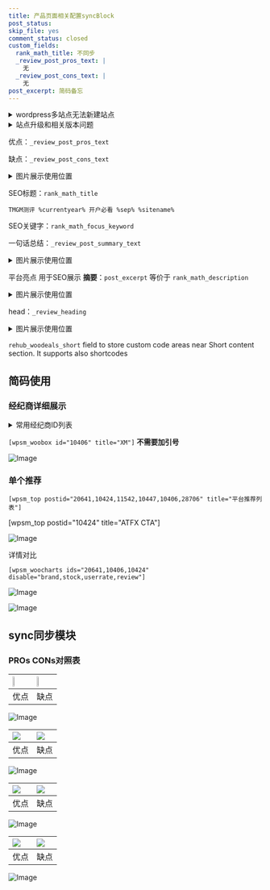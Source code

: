 ```yaml
---
title: 产品页面相关配置syncBlock
post_status: 
skip_file: yes
comment_status: closed
custom_fields:
  rank_math_title: 不同步
  _review_post_pros_text: |
    无
  _review_post_cons_text: |
    无
post_excerpt: 简码备忘
---
```

<details><summary>wordpress多站点无法新建站点</summary>

<li>和报错需要清理cookies一样的原因</li>
<li>wp-config.php里面<code>define( 'SUBDOMAIN_INSTALL', false );//子域名安装</code></li>
<li>新建子站点是用<code>define( 'SUBDOMAIN_INSTALL', true);//子域名安装</code> 完成以后，改成<code>false</code></li>
</details>

<details><summary>站点升级和相关版本问题</summary>

<p>wordpress：5.9.9
woocommerce：7.5.1
出现问题的地方：主题选项里面>><strong>Product layout >>compact style</strong></p>
<p>如何出现没有用过的字段 导致无法保存。先导出配置 然后进行修改，后面再次恢复即可。</p>
<p>出现部分字段无法显示时，需要返回默认布局后，对产品进行保存就好了。</p>
<p></p>
</details>

优点：`_review_post_pros_text`

缺点：`_review_post_cons_text`

<details><summary>图片展示使用位置</summary>

<img src="https://prod-files-secure.s3.us-west-2.amazonaws.com/39ed1227-6d7d-4570-be36-9ccd4a2c4241/f51d3d83-55d4-4bdf-9604-f37ec77ab556/Untitled.png?X-Amz-Algorithm=AWS4-HMAC-SHA256&X-Amz-Content-Sha256=UNSIGNED-PAYLOAD&X-Amz-Credential=ASIAZI2LB466VF7FTENE%2F20250518%2Fus-west-2%2Fs3%2Faws4_request&X-Amz-Date=20250518T105523Z&X-Amz-Expires=3600&X-Amz-Security-Token=IQoJb3JpZ2luX2VjELf%2F%2F%2F%2F%2F%2F%2F%2F%2F%2FwEaCXVzLXdlc3QtMiJGMEQCIGvt5U5uLcIkdakRBHbbbtkwWQ9zzjVXroGXeT85MBKpAiA%2BCO%2FPNbLn0zRqyZFV4SMgnyQjSwlDi8ZgfoBIM56A7yr%2FAwhvEAAaDDYzNzQyMzE4MzgwNSIMVqLoIDNcNSUzomCaKtwDCbXJIASIdm9GqnYu58DiB4gdPh1KY%2BSJW%2B2yiRwTZwOnuW41u2YbtNVs1u3L45P6Xfr312lXJULipjnVHWqunZv38v%2BxsyJKGDYOlzXMtV704GN5AH1vUX5SkQj%2B1OWj5VSo85IIG793VtaX%2B5%2F1MOkf0v3ADKSPVqSZuPkPZZAZQ%2Ft9WsnV63ZjxrbwcKwHK2qmVYPdC4tXq7TcFc6%2BG9Ne7pfi0r4n0suUps%2FPnlw1zjIqPpxOsg8r%2BmTaGH93XeJl8KnSV3c6D68sd1sVwGogv8hGQtqNlSoldtzHMIo3HUuXQxFSBqRwXw2zI6%2BQac%2FwJOH6vyKqQVliYpHQkmleSMR8TxaiB3suHJW06z4x%2BVqskfzcx%2BSGXl%2FHV5dALrEQ4mfe0gqCxk%2BxZUWbCuqcMNWK5Md1r5p2K%2BJklmRxa8oNoCCkqhZOZ4InDuAouaVaftHTPu4IdhSRX3gchc5%2BzxJj4U7AcDYh8v0Scj76TFHyNvVOElEYG0fIHzALynXJ9AxLs8hrQhhOLUrRHcH6bwSi7M3yN5gEFotW%2B2yYnXDUA7OHesybuo7up4%2BRHwqynGjQKjdLXl9i81lxEeYv4WntIvRaM27%2BwGWYMQOhJp%2BaHw1uh6Y36DgwwPilwQY6pgEeeWxowmTIy1%2BaZtQOIGRRUjzosmlTXCJHOIwZLYi7Fg1x68gfo96fp%2FNndRtUK1eMrMQEzwUkM5VdROZNvYTmcNMo7FwNz%2B3trq2sTW3mLMxAVFMaVdIA%2F%2BlHoqRlAnEtngasBsfWXrXr2sHtEhKDaMOcuj2%2B11VsUUpGuBLycNvNII%2B2mwXaevVWPC8uLImFopqBwA5z01KScLf13Kz2OPbUbrvo&X-Amz-Signature=f71cb00ef527730086100fb036b254b85f006173232d729b740bb2931ed3a268&X-Amz-SignedHeaders=host&x-id=GetObject" alt="Image">
</details>

SEO标题：`rank_math_title`

`TMGM测评 %currentyear% 开户必看 %sep% %sitename%`

SEO关键字：`rank_math_focus_keyword`

一句话总结：`_review_post_summary_text`

<details><summary>图片展示使用位置</summary>

<img src="https://prod-files-secure.s3.us-west-2.amazonaws.com/39ed1227-6d7d-4570-be36-9ccd4a2c4241/4b96a922-296c-4f4e-8630-d1c870cbce01/Untitled.png?X-Amz-Algorithm=AWS4-HMAC-SHA256&X-Amz-Content-Sha256=UNSIGNED-PAYLOAD&X-Amz-Credential=ASIAZI2LB466XZF53LBM%2F20250518%2Fus-west-2%2Fs3%2Faws4_request&X-Amz-Date=20250518T105525Z&X-Amz-Expires=3600&X-Amz-Security-Token=IQoJb3JpZ2luX2VjELb%2F%2F%2F%2F%2F%2F%2F%2F%2F%2FwEaCXVzLXdlc3QtMiJHMEUCIDWlA6UqAurna8AT8dLANm%2Bxmous%2FBrwFqXBwKB%2Fv%2BGCAiEAtT0%2F2kROJ%2FH1dqD%2FBlzKZAacpJwCLR1FTVoJ1g%2FVxTgq%2FwMIbxAAGgw2Mzc0MjMxODM4MDUiDMtZDK4vZ5iGoFSPkSrcA1BpU7020fPNkBQ2elVhMcPy2yVKCbEb7Bh5YX4PpVKncoGmPJeeh5EaCS1dnWmlg%2Bxn90Cv0mPZmP80LPCP2mQeYbVP0qQLha7lp%2BlmVgSRgHFdTk6GFywlf442XcMngS4Ves0U%2FqL68Ur61fChxale88c4cq7rMCRHNjeTgrZnNGcJT83y%2F7d6BNLuvnS2SP8xDw1nbVKrbFO9iAU68sFCtLwX31dfdy%2FBSSGHUmKCu0B9C4M0hN4KwZOZ%2Fr0yaDzgDKPg59uc611Tw0rN4Uo54ulRV6hH0PeG1rJQUJfvTRc%2B%2Fx6bN4wjtFehWn8mzfIWqKSTa2VnZi9%2B5CfFKHmGUn54Q0eMab3%2Fq%2FIh7e99JclnwsFH0YyPhL5MZbbw2XmfHuvpYQ6qcFsk35GFEfHnf3YCAhKdna3OVCdoM0BQnwywh36Tiz23FV%2FN%2FofKIBsLFTADLa1%2FHLYbgDq6%2F160O0VZdeMNEVy6yujwVU3Uzum9d6OpNg8M8NlwVX44PZCOeoKTNGM%2Bi5umZkvYYD8%2BhAwSBR%2Fj9DrhyXY4Hp8X%2BJnmlso4BhTenbGKUbZYYMcsfGFhU5XLb7Q1YSJ%2FrqHQ803DLF0eKMdrxARJmHDc70v1KH5XtR9hgBiIMJvxpcEGOqUBLMPmRajfHFWEHA%2BaFoiGksxHR9Kg77fLmn5YiQL2GHl0FLsd5vpfkS6oZP44z8v5AneqoOFDv%2FYMgtPxinwPvGZXDYS971CK%2BW%2FT2suGTQQKhb%2FXN0e8RPQAqnq7%2FqKmjG3yZ4jaYbY94EQ7gWGUwhmezSYK77yTUjNDhmk%2F3IX%2BD44vpSTzdkczvRpuHl4G%2B9uPyKoDPNX8dr6kfK9%2FywASXa0f&X-Amz-Signature=b62f3f03574d55062cea8a053bc4145090c2a32bdef17945868302d2be6c02df&X-Amz-SignedHeaders=host&x-id=GetObject" alt="Image">
</details>

平台亮点 用于SEO展示 **摘要**：`post_excerpt`  等价于 `rank_math_description`

<details><summary>图片展示使用位置</summary>

<img src="https://prod-files-secure.s3.us-west-2.amazonaws.com/39ed1227-6d7d-4570-be36-9ccd4a2c4241/1ee11f63-b60a-4dfe-a7a7-d58ff23b5d88/Untitled.png?X-Amz-Algorithm=AWS4-HMAC-SHA256&X-Amz-Content-Sha256=UNSIGNED-PAYLOAD&X-Amz-Credential=ASIAZI2LB466T6LU2LE7%2F20250518%2Fus-west-2%2Fs3%2Faws4_request&X-Amz-Date=20250518T105525Z&X-Amz-Expires=3600&X-Amz-Security-Token=IQoJb3JpZ2luX2VjELb%2F%2F%2F%2F%2F%2F%2F%2F%2F%2FwEaCXVzLXdlc3QtMiJIMEYCIQDKEUl8Sr7LnnVBxyhVRvCwF2YXRKeGOuGWFEfXsvlcUwIhAIm%2BtCB0OtkHR0ZcfpARvYYTb9%2FyUtg4gphk8U4%2Fm8nxKv8DCG8QABoMNjM3NDIzMTgzODA1IgwPHyehxlt7nqx5k5Qq3AM%2FAkHr04iu2pRs6zxbqdYPghWmDVJTRYZkRT3E%2FtLgYH%2Bm51f%2BBs%2F6d6b11QOati4ssu3NpMVknMdCpjOP6z78rqNPFgM1AgC5FzADIVJ1UnwsHxPHwOdgUFKH7ruOTmkCdhh8QxASHKKfqz9KbHRRHxIywHtqz5oYYlderPafyLcNTtouKLLJ0iQ%2Bw5zI0dGVTHMVajI1GKVBUi7YMMQoB5a4w4jh0cU%2BD1X1ztML0e7i9mSzjhLoR0TvP%2BmHl3jRZaBVmwQ2GJpeTeBn%2FGCmIDP4Jhu%2Bdz00wXra2Q5Xtf4tuqewR3u%2Bkc6VYvKdx62L8NTNWibyz4Eb48iQUmOCgF3iR3SKbtulQ%2BXJjk0bijGn4%2B1j8iQdFcal4GWqWWU7v7jCmy6LhboC%2FclQ5dQU0LczjjbdO6sq7YblaWxUPKvS9JCFJ5qS9HzHobCD6etX1yJxOpMwQ%2BwUkl%2FJKETtDI7Gtp%2FQ4kADZ3CVqWJ4Jo3uvM3AVAfgnXpe1ARIctyjNJgq7cyEL9AYmjvksBXoNblRsldYEDaOkmwymo%2Fj%2F%2BNAptWE2hfqKRI347bPwhzHM4YDcBHSz%2FOzQ3KoZY6maEZKDbGBTKJc2Kiy9oVOidLKhVHKyTPz9EIiQjDc86XBBjqkASHGm4CubwjY4PZiOxyEI8BqNTPTDIR3O3gXAcU1hrXUXXMYI4365Cl1gRU7It5cj71yHxym4vkKYwh2jLTSkdDr7KZLIq%2F4eww7h7e38FRz41gs%2Bw3OWcNe7DC2woUbvprqfhAkG%2FA1zCF7oM%2FgDNSIBg8%2FUgzwLDL8L0gxvBG%2BiYoGXuaOHv%2FjgxsR7wVWnL9jIS1MI5SsrimcjFkzz8N14kAH&X-Amz-Signature=0902170bf9fa4333c7fe4092dae50e74ad059e4b3b95e8961df288fb108c96b0&X-Amz-SignedHeaders=host&x-id=GetObject" alt="Image">
<img src="https://prod-files-secure.s3.us-west-2.amazonaws.com/39ed1227-6d7d-4570-be36-9ccd4a2c4241/ad4118b5-78d8-4fbe-801e-3b29b5d99c01/Untitled.png?X-Amz-Algorithm=AWS4-HMAC-SHA256&X-Amz-Content-Sha256=UNSIGNED-PAYLOAD&X-Amz-Credential=ASIAZI2LB466T6LU2LE7%2F20250518%2Fus-west-2%2Fs3%2Faws4_request&X-Amz-Date=20250518T105525Z&X-Amz-Expires=3600&X-Amz-Security-Token=IQoJb3JpZ2luX2VjELb%2F%2F%2F%2F%2F%2F%2F%2F%2F%2FwEaCXVzLXdlc3QtMiJIMEYCIQDKEUl8Sr7LnnVBxyhVRvCwF2YXRKeGOuGWFEfXsvlcUwIhAIm%2BtCB0OtkHR0ZcfpARvYYTb9%2FyUtg4gphk8U4%2Fm8nxKv8DCG8QABoMNjM3NDIzMTgzODA1IgwPHyehxlt7nqx5k5Qq3AM%2FAkHr04iu2pRs6zxbqdYPghWmDVJTRYZkRT3E%2FtLgYH%2Bm51f%2BBs%2F6d6b11QOati4ssu3NpMVknMdCpjOP6z78rqNPFgM1AgC5FzADIVJ1UnwsHxPHwOdgUFKH7ruOTmkCdhh8QxASHKKfqz9KbHRRHxIywHtqz5oYYlderPafyLcNTtouKLLJ0iQ%2Bw5zI0dGVTHMVajI1GKVBUi7YMMQoB5a4w4jh0cU%2BD1X1ztML0e7i9mSzjhLoR0TvP%2BmHl3jRZaBVmwQ2GJpeTeBn%2FGCmIDP4Jhu%2Bdz00wXra2Q5Xtf4tuqewR3u%2Bkc6VYvKdx62L8NTNWibyz4Eb48iQUmOCgF3iR3SKbtulQ%2BXJjk0bijGn4%2B1j8iQdFcal4GWqWWU7v7jCmy6LhboC%2FclQ5dQU0LczjjbdO6sq7YblaWxUPKvS9JCFJ5qS9HzHobCD6etX1yJxOpMwQ%2BwUkl%2FJKETtDI7Gtp%2FQ4kADZ3CVqWJ4Jo3uvM3AVAfgnXpe1ARIctyjNJgq7cyEL9AYmjvksBXoNblRsldYEDaOkmwymo%2Fj%2F%2BNAptWE2hfqKRI347bPwhzHM4YDcBHSz%2FOzQ3KoZY6maEZKDbGBTKJc2Kiy9oVOidLKhVHKyTPz9EIiQjDc86XBBjqkASHGm4CubwjY4PZiOxyEI8BqNTPTDIR3O3gXAcU1hrXUXXMYI4365Cl1gRU7It5cj71yHxym4vkKYwh2jLTSkdDr7KZLIq%2F4eww7h7e38FRz41gs%2Bw3OWcNe7DC2woUbvprqfhAkG%2FA1zCF7oM%2FgDNSIBg8%2FUgzwLDL8L0gxvBG%2BiYoGXuaOHv%2FjgxsR7wVWnL9jIS1MI5SsrimcjFkzz8N14kAH&X-Amz-Signature=0ff05cc631da6861e51139996067628db55bc43c58446555cd1cfca80d3dff63&X-Amz-SignedHeaders=host&x-id=GetObject" alt="Image">
<img src="https://prod-files-secure.s3.us-west-2.amazonaws.com/39ed1227-6d7d-4570-be36-9ccd4a2c4241/a38cf7c9-a79c-4b64-9e94-13589fe0758b/Untitled.png?X-Amz-Algorithm=AWS4-HMAC-SHA256&X-Amz-Content-Sha256=UNSIGNED-PAYLOAD&X-Amz-Credential=ASIAZI2LB466T6LU2LE7%2F20250518%2Fus-west-2%2Fs3%2Faws4_request&X-Amz-Date=20250518T105525Z&X-Amz-Expires=3600&X-Amz-Security-Token=IQoJb3JpZ2luX2VjELb%2F%2F%2F%2F%2F%2F%2F%2F%2F%2FwEaCXVzLXdlc3QtMiJIMEYCIQDKEUl8Sr7LnnVBxyhVRvCwF2YXRKeGOuGWFEfXsvlcUwIhAIm%2BtCB0OtkHR0ZcfpARvYYTb9%2FyUtg4gphk8U4%2Fm8nxKv8DCG8QABoMNjM3NDIzMTgzODA1IgwPHyehxlt7nqx5k5Qq3AM%2FAkHr04iu2pRs6zxbqdYPghWmDVJTRYZkRT3E%2FtLgYH%2Bm51f%2BBs%2F6d6b11QOati4ssu3NpMVknMdCpjOP6z78rqNPFgM1AgC5FzADIVJ1UnwsHxPHwOdgUFKH7ruOTmkCdhh8QxASHKKfqz9KbHRRHxIywHtqz5oYYlderPafyLcNTtouKLLJ0iQ%2Bw5zI0dGVTHMVajI1GKVBUi7YMMQoB5a4w4jh0cU%2BD1X1ztML0e7i9mSzjhLoR0TvP%2BmHl3jRZaBVmwQ2GJpeTeBn%2FGCmIDP4Jhu%2Bdz00wXra2Q5Xtf4tuqewR3u%2Bkc6VYvKdx62L8NTNWibyz4Eb48iQUmOCgF3iR3SKbtulQ%2BXJjk0bijGn4%2B1j8iQdFcal4GWqWWU7v7jCmy6LhboC%2FclQ5dQU0LczjjbdO6sq7YblaWxUPKvS9JCFJ5qS9HzHobCD6etX1yJxOpMwQ%2BwUkl%2FJKETtDI7Gtp%2FQ4kADZ3CVqWJ4Jo3uvM3AVAfgnXpe1ARIctyjNJgq7cyEL9AYmjvksBXoNblRsldYEDaOkmwymo%2Fj%2F%2BNAptWE2hfqKRI347bPwhzHM4YDcBHSz%2FOzQ3KoZY6maEZKDbGBTKJc2Kiy9oVOidLKhVHKyTPz9EIiQjDc86XBBjqkASHGm4CubwjY4PZiOxyEI8BqNTPTDIR3O3gXAcU1hrXUXXMYI4365Cl1gRU7It5cj71yHxym4vkKYwh2jLTSkdDr7KZLIq%2F4eww7h7e38FRz41gs%2Bw3OWcNe7DC2woUbvprqfhAkG%2FA1zCF7oM%2FgDNSIBg8%2FUgzwLDL8L0gxvBG%2BiYoGXuaOHv%2FjgxsR7wVWnL9jIS1MI5SsrimcjFkzz8N14kAH&X-Amz-Signature=fecd565fad31fcf25cd4995cc2d0dbd4bfef319939d7cbaffdffa7b6e2c4e805&X-Amz-SignedHeaders=host&x-id=GetObject" alt="Image">
<img src="https://prod-files-secure.s3.us-west-2.amazonaws.com/39ed1227-6d7d-4570-be36-9ccd4a2c4241/7da6fc1e-d2ac-42ae-8c75-cb5749aa18f6/Untitled.png?X-Amz-Algorithm=AWS4-HMAC-SHA256&X-Amz-Content-Sha256=UNSIGNED-PAYLOAD&X-Amz-Credential=ASIAZI2LB466T6LU2LE7%2F20250518%2Fus-west-2%2Fs3%2Faws4_request&X-Amz-Date=20250518T105525Z&X-Amz-Expires=3600&X-Amz-Security-Token=IQoJb3JpZ2luX2VjELb%2F%2F%2F%2F%2F%2F%2F%2F%2F%2FwEaCXVzLXdlc3QtMiJIMEYCIQDKEUl8Sr7LnnVBxyhVRvCwF2YXRKeGOuGWFEfXsvlcUwIhAIm%2BtCB0OtkHR0ZcfpARvYYTb9%2FyUtg4gphk8U4%2Fm8nxKv8DCG8QABoMNjM3NDIzMTgzODA1IgwPHyehxlt7nqx5k5Qq3AM%2FAkHr04iu2pRs6zxbqdYPghWmDVJTRYZkRT3E%2FtLgYH%2Bm51f%2BBs%2F6d6b11QOati4ssu3NpMVknMdCpjOP6z78rqNPFgM1AgC5FzADIVJ1UnwsHxPHwOdgUFKH7ruOTmkCdhh8QxASHKKfqz9KbHRRHxIywHtqz5oYYlderPafyLcNTtouKLLJ0iQ%2Bw5zI0dGVTHMVajI1GKVBUi7YMMQoB5a4w4jh0cU%2BD1X1ztML0e7i9mSzjhLoR0TvP%2BmHl3jRZaBVmwQ2GJpeTeBn%2FGCmIDP4Jhu%2Bdz00wXra2Q5Xtf4tuqewR3u%2Bkc6VYvKdx62L8NTNWibyz4Eb48iQUmOCgF3iR3SKbtulQ%2BXJjk0bijGn4%2B1j8iQdFcal4GWqWWU7v7jCmy6LhboC%2FclQ5dQU0LczjjbdO6sq7YblaWxUPKvS9JCFJ5qS9HzHobCD6etX1yJxOpMwQ%2BwUkl%2FJKETtDI7Gtp%2FQ4kADZ3CVqWJ4Jo3uvM3AVAfgnXpe1ARIctyjNJgq7cyEL9AYmjvksBXoNblRsldYEDaOkmwymo%2Fj%2F%2BNAptWE2hfqKRI347bPwhzHM4YDcBHSz%2FOzQ3KoZY6maEZKDbGBTKJc2Kiy9oVOidLKhVHKyTPz9EIiQjDc86XBBjqkASHGm4CubwjY4PZiOxyEI8BqNTPTDIR3O3gXAcU1hrXUXXMYI4365Cl1gRU7It5cj71yHxym4vkKYwh2jLTSkdDr7KZLIq%2F4eww7h7e38FRz41gs%2Bw3OWcNe7DC2woUbvprqfhAkG%2FA1zCF7oM%2FgDNSIBg8%2FUgzwLDL8L0gxvBG%2BiYoGXuaOHv%2FjgxsR7wVWnL9jIS1MI5SsrimcjFkzz8N14kAH&X-Amz-Signature=3a09fc3f1d8cd6f6244eec0d73085f5cbce308111899cc95f521a0ca2c956ee4&X-Amz-SignedHeaders=host&x-id=GetObject" alt="Image">
<img src="https://prod-files-secure.s3.us-west-2.amazonaws.com/39ed1227-6d7d-4570-be36-9ccd4a2c4241/7e97f40a-eaee-47f5-b2f9-475f96808fa7/Untitled.png?X-Amz-Algorithm=AWS4-HMAC-SHA256&X-Amz-Content-Sha256=UNSIGNED-PAYLOAD&X-Amz-Credential=ASIAZI2LB466T6LU2LE7%2F20250518%2Fus-west-2%2Fs3%2Faws4_request&X-Amz-Date=20250518T105525Z&X-Amz-Expires=3600&X-Amz-Security-Token=IQoJb3JpZ2luX2VjELb%2F%2F%2F%2F%2F%2F%2F%2F%2F%2FwEaCXVzLXdlc3QtMiJIMEYCIQDKEUl8Sr7LnnVBxyhVRvCwF2YXRKeGOuGWFEfXsvlcUwIhAIm%2BtCB0OtkHR0ZcfpARvYYTb9%2FyUtg4gphk8U4%2Fm8nxKv8DCG8QABoMNjM3NDIzMTgzODA1IgwPHyehxlt7nqx5k5Qq3AM%2FAkHr04iu2pRs6zxbqdYPghWmDVJTRYZkRT3E%2FtLgYH%2Bm51f%2BBs%2F6d6b11QOati4ssu3NpMVknMdCpjOP6z78rqNPFgM1AgC5FzADIVJ1UnwsHxPHwOdgUFKH7ruOTmkCdhh8QxASHKKfqz9KbHRRHxIywHtqz5oYYlderPafyLcNTtouKLLJ0iQ%2Bw5zI0dGVTHMVajI1GKVBUi7YMMQoB5a4w4jh0cU%2BD1X1ztML0e7i9mSzjhLoR0TvP%2BmHl3jRZaBVmwQ2GJpeTeBn%2FGCmIDP4Jhu%2Bdz00wXra2Q5Xtf4tuqewR3u%2Bkc6VYvKdx62L8NTNWibyz4Eb48iQUmOCgF3iR3SKbtulQ%2BXJjk0bijGn4%2B1j8iQdFcal4GWqWWU7v7jCmy6LhboC%2FclQ5dQU0LczjjbdO6sq7YblaWxUPKvS9JCFJ5qS9HzHobCD6etX1yJxOpMwQ%2BwUkl%2FJKETtDI7Gtp%2FQ4kADZ3CVqWJ4Jo3uvM3AVAfgnXpe1ARIctyjNJgq7cyEL9AYmjvksBXoNblRsldYEDaOkmwymo%2Fj%2F%2BNAptWE2hfqKRI347bPwhzHM4YDcBHSz%2FOzQ3KoZY6maEZKDbGBTKJc2Kiy9oVOidLKhVHKyTPz9EIiQjDc86XBBjqkASHGm4CubwjY4PZiOxyEI8BqNTPTDIR3O3gXAcU1hrXUXXMYI4365Cl1gRU7It5cj71yHxym4vkKYwh2jLTSkdDr7KZLIq%2F4eww7h7e38FRz41gs%2Bw3OWcNe7DC2woUbvprqfhAkG%2FA1zCF7oM%2FgDNSIBg8%2FUgzwLDL8L0gxvBG%2BiYoGXuaOHv%2FjgxsR7wVWnL9jIS1MI5SsrimcjFkzz8N14kAH&X-Amz-Signature=9a2753cb225dae0135d399c1fb097d6c40f8a31202ff04de5b11adb5deb89b87&X-Amz-SignedHeaders=host&x-id=GetObject" alt="Image">
</details>

head：`_review_heading`

<details><summary>图片展示使用位置</summary>

<img src="https://prod-files-secure.s3.us-west-2.amazonaws.com/39ed1227-6d7d-4570-be36-9ccd4a2c4241/3a4650ad-9887-415c-889a-edd51fa54f27/Untitled.png?X-Amz-Algorithm=AWS4-HMAC-SHA256&X-Amz-Content-Sha256=UNSIGNED-PAYLOAD&X-Amz-Credential=ASIAZI2LB46654S7AJQB%2F20250518%2Fus-west-2%2Fs3%2Faws4_request&X-Amz-Date=20250518T105527Z&X-Amz-Expires=3600&X-Amz-Security-Token=IQoJb3JpZ2luX2VjELf%2F%2F%2F%2F%2F%2F%2F%2F%2F%2FwEaCXVzLXdlc3QtMiJHMEUCIGdY11ewvIT6rGmwCzsDaptJ%2B3WGmXIUdTAKpOEOyK03AiEA4SgzopCv1Uq0icjFtneyj1%2BSpDgoEvJkvqOlb1SFhNQq%2FwMIbxAAGgw2Mzc0MjMxODM4MDUiDJwTkJJCSWnWGCEIxCrcA1SPjPtk9GKD7PoqTVRoLoYLXs56%2Fgwa1OlaDFWKknSEAzQuuArFWw3sVs5UipkYcTHmZh%2FJeutV8HWJkcFxQSMnQq4chVFe9kXc58sb1Tfi3bB63IcDoDiurUjRpVu7CELp9zGbB7cI5ER8s9V3coetNKRpfKREHcEz%2BawC31jyaUhKTU9%2FWG2yn5vUl6LXmyr6YjIHwruJxB3QaAoNrE3smv7TJGWmtVKKRiPPQEkfgfxG7cnIexqz6wxoQuaRsQNr%2F5pgG67%2BVGV4hG9R8wRNZX8yWSXaYnbXAGLbfdIg%2FfOE%2F5xsriesVLVVM%2Bjt1pYGYUnU9meW%2BLRwRfSAypTJcmOHowiAyWxZethowakOKrHtsoYyPbfaRgZDmCcMZiFjBwjTYxTkbijThR5mWvr58cHDCJPYdldzEHRe4dHG6OAgptyJLG%2FB66SJJLXJ0gSV3321PpL7VWrFzYjuTassi5kknZA0kVqlRZFYJVTcEt%2BE6sWzzn23SwZq%2BS3nf6FZsr0%2FJdWh6BGdf34v5mIJBkKMNlYzqdByC3OUDjoeSGHPrYKv3PP%2BE5v2UjwH6NNLT%2BsvRbG0Jki4jE55rP0VoqJNcNDClcuJAfgwraSKzSdFuta4ziQL8rqAMMf4pcEGOqUBbFfG4S97jtZmX%2FsTEnJ9VrR0FL8UawE9KwZNiMvxM4x1HxeHnWRua02r05nA6cpI5Pj8%2B3qn1NNqAY6zNwU0U1J0JGDXqcvuKMPmOWxDyYJb5lJYjPVVNin6Y00xo94fXEgxeiCT9prcSwegF9HDOzQa6QvOcamyHcl2w1ifNFy6LXxC1VOl7FoUDk6eBolK6lrOIcoajyUJp26tFWswTXcc3ihD&X-Amz-Signature=0134466e9725c9082136d42a09cf9e07c42a476c83198699c71d69d2ddfb7392&X-Amz-SignedHeaders=host&x-id=GetObject" alt="Image">
</details>

`rehub_woodeals_short`	field to store custom code areas near Short content section. It supports also shortcodes



## 简码使用

### 经纪商详细展示

<details><summary>常用经纪商ID列表</summary>

<pre><code class="php">嘉盛 ===> 20641  [wpsm_woobox id="20641" title="嘉盛"]
易信easymarkets ===> 11542  [wpsm_woobox id="11542" title="易信easymarkets"]
ATFX外汇 ===> 10424  [wpsm_woobox id="10424" title="ATFX"]
XM ===> 10406  [wpsm_woobox id="10406" title="XM"]
TMGM ===> 29622  [wpsm_woobox id="29622" title="TMGM"]
HYCM ===> 10447  [wpsm_woobox id="10447" title="HYCM"]
fpmarkets澳福外汇 ===> 20639  [wpsm_woobox id="20639" title="fpmarkets澳福外汇"]</code></pre>
</details>

`[wpsm_woobox id="10406" title="XM"]` **不需要加引号**

![Image](https://prod-files-secure.s3.us-west-2.amazonaws.com/39ed1227-6d7d-4570-be36-9ccd4a2c4241/4f898f9d-0fa7-4e43-acd3-ac6bc7be575a/Untitled.png?X-Amz-Algorithm=AWS4-HMAC-SHA256&X-Amz-Content-Sha256=UNSIGNED-PAYLOAD&X-Amz-Credential=ASIAZI2LB466UKSB7GFC%2F20250518%2Fus-west-2%2Fs3%2Faws4_request&X-Amz-Date=20250518T105519Z&X-Amz-Expires=3600&X-Amz-Security-Token=IQoJb3JpZ2luX2VjELn%2F%2F%2F%2F%2F%2F%2F%2F%2F%2FwEaCXVzLXdlc3QtMiJGMEQCIBTtQHP8NqC8ibRMplzePm%2BY5B%2BZWB5d5NKkjtT5NqtnAiBpICKTihsDTi8ZMNITE65vpoTOXJcYe8bpGRi59WaqzSr%2FAwhyEAAaDDYzNzQyMzE4MzgwNSIMWP8zv2jljFuJ%2FB58KtwD8Dtmz3eNZbANu%2F0uG6C6FN%2BHapG3tAzAF1XSSOBawqBKi8OmzgSHbjJSZgcpA9LRIX5%2By3jHAg9KwgNeAvtAzFx%2F%2BVpofF%2F8aGDA0dEKOu8skkpuOHpE6JaXUHiMc%2FdDzSLWmBxCZ7Sy91XOvmih9g44Xu8iCTllSQkPBRRCioYnz4lhLFNVvuoCye4MXcrDiooVAsB3D%2FNPEXgIFl8YVADFD3EBi3vHW3Jetpg%2FBqVtQBkN1Ml7%2FizGpMGHW0x6JuYjTBZTVY8KhKoWjsASq%2FZ9cfBtLw4WDTRXUmR%2FKHgqtuDqtsA6ENnzXJAsIcIDyZfKHh5b2N8yuXnJ6ovea6WQdt0SKWRyGFeBvIboOWEl0m3h%2BGb%2FUu86Y1St%2Bxo5IwLQBmwsa91d3MocHfPnJVbOr7eogFgArw5yWcuC6TDAPoci7vsHKhdhQRkLK0g4QD7XBh%2Bmn5c4O%2FWv54Aev%2FZ6b%2B5FjshfKDeO1Fjs0YveqvzzutqxvbdIy36pPi300YuBK1NbDeq%2BnYCgyV6EQU9xoTlclNjucWGoHYnB6yHCuE3EoNvxgVaBu677nmeup3HVKCma93M03GZedzCb9q1DhQVgbq55SW7YMf%2BxX562dCE6EQ6T9s9k1pMwo8WmwQY6pgEgETQVZAwpLSTqEVgjTzEi2PpJV5qWvS1QJ3oPVBGpzWFnV8OHxlsSvC9A7eBr7WxTr5rZKo8hyGEpbvZ%2BOyZ0k7Bql%2Bz4cPz8HpXkDx8wPWT7Db9sDKBLayjg8izIwCRxt0vqb%2Ftdzf7i2epnoHCj0WwKc6TjQJK9q2Wl7r3hDE89acUS3xdmf47%2BqbK4JTEsUCTdJECUQtp%2BJ4n777GQv8DMy104&X-Amz-Signature=a6d7917176b9c63482dc1db54f0d1c521b1981f46e87e3449832f0ca8a5ef2e8&X-Amz-SignedHeaders=host&x-id=GetObject)

### 单个推荐
`[wpsm_top postid="20641,10424,11542,10447,10406,28706" title="平台推荐列表"]`

[wpsm_top postid="10424" title="ATFX CTA"]

![Image](https://prod-files-secure.s3.us-west-2.amazonaws.com/39ed1227-6d7d-4570-be36-9ccd4a2c4241/5ac620dc-51a8-48b6-b55d-91f47299193c/Untitled.png?X-Amz-Algorithm=AWS4-HMAC-SHA256&X-Amz-Content-Sha256=UNSIGNED-PAYLOAD&X-Amz-Credential=ASIAZI2LB466UKSB7GFC%2F20250518%2Fus-west-2%2Fs3%2Faws4_request&X-Amz-Date=20250518T105519Z&X-Amz-Expires=3600&X-Amz-Security-Token=IQoJb3JpZ2luX2VjELn%2F%2F%2F%2F%2F%2F%2F%2F%2F%2FwEaCXVzLXdlc3QtMiJGMEQCIBTtQHP8NqC8ibRMplzePm%2BY5B%2BZWB5d5NKkjtT5NqtnAiBpICKTihsDTi8ZMNITE65vpoTOXJcYe8bpGRi59WaqzSr%2FAwhyEAAaDDYzNzQyMzE4MzgwNSIMWP8zv2jljFuJ%2FB58KtwD8Dtmz3eNZbANu%2F0uG6C6FN%2BHapG3tAzAF1XSSOBawqBKi8OmzgSHbjJSZgcpA9LRIX5%2By3jHAg9KwgNeAvtAzFx%2F%2BVpofF%2F8aGDA0dEKOu8skkpuOHpE6JaXUHiMc%2FdDzSLWmBxCZ7Sy91XOvmih9g44Xu8iCTllSQkPBRRCioYnz4lhLFNVvuoCye4MXcrDiooVAsB3D%2FNPEXgIFl8YVADFD3EBi3vHW3Jetpg%2FBqVtQBkN1Ml7%2FizGpMGHW0x6JuYjTBZTVY8KhKoWjsASq%2FZ9cfBtLw4WDTRXUmR%2FKHgqtuDqtsA6ENnzXJAsIcIDyZfKHh5b2N8yuXnJ6ovea6WQdt0SKWRyGFeBvIboOWEl0m3h%2BGb%2FUu86Y1St%2Bxo5IwLQBmwsa91d3MocHfPnJVbOr7eogFgArw5yWcuC6TDAPoci7vsHKhdhQRkLK0g4QD7XBh%2Bmn5c4O%2FWv54Aev%2FZ6b%2B5FjshfKDeO1Fjs0YveqvzzutqxvbdIy36pPi300YuBK1NbDeq%2BnYCgyV6EQU9xoTlclNjucWGoHYnB6yHCuE3EoNvxgVaBu677nmeup3HVKCma93M03GZedzCb9q1DhQVgbq55SW7YMf%2BxX562dCE6EQ6T9s9k1pMwo8WmwQY6pgEgETQVZAwpLSTqEVgjTzEi2PpJV5qWvS1QJ3oPVBGpzWFnV8OHxlsSvC9A7eBr7WxTr5rZKo8hyGEpbvZ%2BOyZ0k7Bql%2Bz4cPz8HpXkDx8wPWT7Db9sDKBLayjg8izIwCRxt0vqb%2Ftdzf7i2epnoHCj0WwKc6TjQJK9q2Wl7r3hDE89acUS3xdmf47%2BqbK4JTEsUCTdJECUQtp%2BJ4n777GQv8DMy104&X-Amz-Signature=56ed4f68d113e51cacd375bc3c33781f871a2c1f3f92b955258bddb120789c8f&X-Amz-SignedHeaders=host&x-id=GetObject)

详情对比

`[wpsm_woocharts ids="20641,10406,10424" disable="brand,stock,userrate,review"]`

![Image](https://prod-files-secure.s3.us-west-2.amazonaws.com/39ed1227-6d7d-4570-be36-9ccd4a2c4241/bf3ba45f-b9f3-4295-8aef-b4a495fd25f4/Untitled.png?X-Amz-Algorithm=AWS4-HMAC-SHA256&X-Amz-Content-Sha256=UNSIGNED-PAYLOAD&X-Amz-Credential=ASIAZI2LB466UKSB7GFC%2F20250518%2Fus-west-2%2Fs3%2Faws4_request&X-Amz-Date=20250518T105519Z&X-Amz-Expires=3600&X-Amz-Security-Token=IQoJb3JpZ2luX2VjELn%2F%2F%2F%2F%2F%2F%2F%2F%2F%2FwEaCXVzLXdlc3QtMiJGMEQCIBTtQHP8NqC8ibRMplzePm%2BY5B%2BZWB5d5NKkjtT5NqtnAiBpICKTihsDTi8ZMNITE65vpoTOXJcYe8bpGRi59WaqzSr%2FAwhyEAAaDDYzNzQyMzE4MzgwNSIMWP8zv2jljFuJ%2FB58KtwD8Dtmz3eNZbANu%2F0uG6C6FN%2BHapG3tAzAF1XSSOBawqBKi8OmzgSHbjJSZgcpA9LRIX5%2By3jHAg9KwgNeAvtAzFx%2F%2BVpofF%2F8aGDA0dEKOu8skkpuOHpE6JaXUHiMc%2FdDzSLWmBxCZ7Sy91XOvmih9g44Xu8iCTllSQkPBRRCioYnz4lhLFNVvuoCye4MXcrDiooVAsB3D%2FNPEXgIFl8YVADFD3EBi3vHW3Jetpg%2FBqVtQBkN1Ml7%2FizGpMGHW0x6JuYjTBZTVY8KhKoWjsASq%2FZ9cfBtLw4WDTRXUmR%2FKHgqtuDqtsA6ENnzXJAsIcIDyZfKHh5b2N8yuXnJ6ovea6WQdt0SKWRyGFeBvIboOWEl0m3h%2BGb%2FUu86Y1St%2Bxo5IwLQBmwsa91d3MocHfPnJVbOr7eogFgArw5yWcuC6TDAPoci7vsHKhdhQRkLK0g4QD7XBh%2Bmn5c4O%2FWv54Aev%2FZ6b%2B5FjshfKDeO1Fjs0YveqvzzutqxvbdIy36pPi300YuBK1NbDeq%2BnYCgyV6EQU9xoTlclNjucWGoHYnB6yHCuE3EoNvxgVaBu677nmeup3HVKCma93M03GZedzCb9q1DhQVgbq55SW7YMf%2BxX562dCE6EQ6T9s9k1pMwo8WmwQY6pgEgETQVZAwpLSTqEVgjTzEi2PpJV5qWvS1QJ3oPVBGpzWFnV8OHxlsSvC9A7eBr7WxTr5rZKo8hyGEpbvZ%2BOyZ0k7Bql%2Bz4cPz8HpXkDx8wPWT7Db9sDKBLayjg8izIwCRxt0vqb%2Ftdzf7i2epnoHCj0WwKc6TjQJK9q2Wl7r3hDE89acUS3xdmf47%2BqbK4JTEsUCTdJECUQtp%2BJ4n777GQv8DMy104&X-Amz-Signature=63ed435229ad3ee300f4074ca305a933745220da8f4fdd8df0d82e05252eff19&X-Amz-SignedHeaders=host&x-id=GetObject)

![Image](https://prod-files-secure.s3.us-west-2.amazonaws.com/39ed1227-6d7d-4570-be36-9ccd4a2c4241/30bc56ef-f383-4b48-9768-2ebc9e436ec0/Untitled.png?X-Amz-Algorithm=AWS4-HMAC-SHA256&X-Amz-Content-Sha256=UNSIGNED-PAYLOAD&X-Amz-Credential=ASIAZI2LB466UKSB7GFC%2F20250518%2Fus-west-2%2Fs3%2Faws4_request&X-Amz-Date=20250518T105519Z&X-Amz-Expires=3600&X-Amz-Security-Token=IQoJb3JpZ2luX2VjELn%2F%2F%2F%2F%2F%2F%2F%2F%2F%2FwEaCXVzLXdlc3QtMiJGMEQCIBTtQHP8NqC8ibRMplzePm%2BY5B%2BZWB5d5NKkjtT5NqtnAiBpICKTihsDTi8ZMNITE65vpoTOXJcYe8bpGRi59WaqzSr%2FAwhyEAAaDDYzNzQyMzE4MzgwNSIMWP8zv2jljFuJ%2FB58KtwD8Dtmz3eNZbANu%2F0uG6C6FN%2BHapG3tAzAF1XSSOBawqBKi8OmzgSHbjJSZgcpA9LRIX5%2By3jHAg9KwgNeAvtAzFx%2F%2BVpofF%2F8aGDA0dEKOu8skkpuOHpE6JaXUHiMc%2FdDzSLWmBxCZ7Sy91XOvmih9g44Xu8iCTllSQkPBRRCioYnz4lhLFNVvuoCye4MXcrDiooVAsB3D%2FNPEXgIFl8YVADFD3EBi3vHW3Jetpg%2FBqVtQBkN1Ml7%2FizGpMGHW0x6JuYjTBZTVY8KhKoWjsASq%2FZ9cfBtLw4WDTRXUmR%2FKHgqtuDqtsA6ENnzXJAsIcIDyZfKHh5b2N8yuXnJ6ovea6WQdt0SKWRyGFeBvIboOWEl0m3h%2BGb%2FUu86Y1St%2Bxo5IwLQBmwsa91d3MocHfPnJVbOr7eogFgArw5yWcuC6TDAPoci7vsHKhdhQRkLK0g4QD7XBh%2Bmn5c4O%2FWv54Aev%2FZ6b%2B5FjshfKDeO1Fjs0YveqvzzutqxvbdIy36pPi300YuBK1NbDeq%2BnYCgyV6EQU9xoTlclNjucWGoHYnB6yHCuE3EoNvxgVaBu677nmeup3HVKCma93M03GZedzCb9q1DhQVgbq55SW7YMf%2BxX562dCE6EQ6T9s9k1pMwo8WmwQY6pgEgETQVZAwpLSTqEVgjTzEi2PpJV5qWvS1QJ3oPVBGpzWFnV8OHxlsSvC9A7eBr7WxTr5rZKo8hyGEpbvZ%2BOyZ0k7Bql%2Bz4cPz8HpXkDx8wPWT7Db9sDKBLayjg8izIwCRxt0vqb%2Ftdzf7i2epnoHCj0WwKc6TjQJK9q2Wl7r3hDE89acUS3xdmf47%2BqbK4JTEsUCTdJECUQtp%2BJ4n777GQv8DMy104&X-Amz-Signature=0c5b4cb6dfd199fddbf27b41362a2667413c58533a2a2b67f3c08bceb5e2d631&X-Amz-SignedHeaders=host&x-id=GetObject)

## sync同步模块

### PROs CONs对照表

| <img src="https://cdn.ifttt.fun/gh/jarlin8/OSS@main/icons/customize/pros.svg" height="auto" width="37.3%"> | <img src="https://cdn.ifttt.fun/gh/jarlin8/OSS@main/icons/customize/cons.svg" height="auto" width="28.8%"> |
| :--- | :--- |
| 优点 | 缺点 |

![Image](https://prod-files-secure.s3.us-west-2.amazonaws.com/39ed1227-6d7d-4570-be36-9ccd4a2c4241/8742b755-dfb5-4004-9a5f-d6e561664bd8/Untitled.png?X-Amz-Algorithm=AWS4-HMAC-SHA256&X-Amz-Content-Sha256=UNSIGNED-PAYLOAD&X-Amz-Credential=ASIAZI2LB466UKSB7GFC%2F20250518%2Fus-west-2%2Fs3%2Faws4_request&X-Amz-Date=20250518T105519Z&X-Amz-Expires=3600&X-Amz-Security-Token=IQoJb3JpZ2luX2VjELn%2F%2F%2F%2F%2F%2F%2F%2F%2F%2FwEaCXVzLXdlc3QtMiJGMEQCIBTtQHP8NqC8ibRMplzePm%2BY5B%2BZWB5d5NKkjtT5NqtnAiBpICKTihsDTi8ZMNITE65vpoTOXJcYe8bpGRi59WaqzSr%2FAwhyEAAaDDYzNzQyMzE4MzgwNSIMWP8zv2jljFuJ%2FB58KtwD8Dtmz3eNZbANu%2F0uG6C6FN%2BHapG3tAzAF1XSSOBawqBKi8OmzgSHbjJSZgcpA9LRIX5%2By3jHAg9KwgNeAvtAzFx%2F%2BVpofF%2F8aGDA0dEKOu8skkpuOHpE6JaXUHiMc%2FdDzSLWmBxCZ7Sy91XOvmih9g44Xu8iCTllSQkPBRRCioYnz4lhLFNVvuoCye4MXcrDiooVAsB3D%2FNPEXgIFl8YVADFD3EBi3vHW3Jetpg%2FBqVtQBkN1Ml7%2FizGpMGHW0x6JuYjTBZTVY8KhKoWjsASq%2FZ9cfBtLw4WDTRXUmR%2FKHgqtuDqtsA6ENnzXJAsIcIDyZfKHh5b2N8yuXnJ6ovea6WQdt0SKWRyGFeBvIboOWEl0m3h%2BGb%2FUu86Y1St%2Bxo5IwLQBmwsa91d3MocHfPnJVbOr7eogFgArw5yWcuC6TDAPoci7vsHKhdhQRkLK0g4QD7XBh%2Bmn5c4O%2FWv54Aev%2FZ6b%2B5FjshfKDeO1Fjs0YveqvzzutqxvbdIy36pPi300YuBK1NbDeq%2BnYCgyV6EQU9xoTlclNjucWGoHYnB6yHCuE3EoNvxgVaBu677nmeup3HVKCma93M03GZedzCb9q1DhQVgbq55SW7YMf%2BxX562dCE6EQ6T9s9k1pMwo8WmwQY6pgEgETQVZAwpLSTqEVgjTzEi2PpJV5qWvS1QJ3oPVBGpzWFnV8OHxlsSvC9A7eBr7WxTr5rZKo8hyGEpbvZ%2BOyZ0k7Bql%2Bz4cPz8HpXkDx8wPWT7Db9sDKBLayjg8izIwCRxt0vqb%2Ftdzf7i2epnoHCj0WwKc6TjQJK9q2Wl7r3hDE89acUS3xdmf47%2BqbK4JTEsUCTdJECUQtp%2BJ4n777GQv8DMy104&X-Amz-Signature=a30c09232fba33e41b1261dd46020a63b335a3603b5868cc497cd33e61c60d87&X-Amz-SignedHeaders=host&x-id=GetObject)

| <img src="https://cdn.ifttt.fun/gh/jarlin8/OSS@main/icons/customize/pros1.svg" height="auto"> | <img src="https://cdn.ifttt.fun/gh/jarlin8/OSS@main/icons/customize/cons1.svg" height="auto"> |
| :--- | :--- |
| 优点 | 缺点 |

![Image](https://prod-files-secure.s3.us-west-2.amazonaws.com/39ed1227-6d7d-4570-be36-9ccd4a2c4241/806358f8-c9c4-4e17-bb35-c6c76a5397a5/Untitled.png?X-Amz-Algorithm=AWS4-HMAC-SHA256&X-Amz-Content-Sha256=UNSIGNED-PAYLOAD&X-Amz-Credential=ASIAZI2LB466UKSB7GFC%2F20250518%2Fus-west-2%2Fs3%2Faws4_request&X-Amz-Date=20250518T105519Z&X-Amz-Expires=3600&X-Amz-Security-Token=IQoJb3JpZ2luX2VjELn%2F%2F%2F%2F%2F%2F%2F%2F%2F%2FwEaCXVzLXdlc3QtMiJGMEQCIBTtQHP8NqC8ibRMplzePm%2BY5B%2BZWB5d5NKkjtT5NqtnAiBpICKTihsDTi8ZMNITE65vpoTOXJcYe8bpGRi59WaqzSr%2FAwhyEAAaDDYzNzQyMzE4MzgwNSIMWP8zv2jljFuJ%2FB58KtwD8Dtmz3eNZbANu%2F0uG6C6FN%2BHapG3tAzAF1XSSOBawqBKi8OmzgSHbjJSZgcpA9LRIX5%2By3jHAg9KwgNeAvtAzFx%2F%2BVpofF%2F8aGDA0dEKOu8skkpuOHpE6JaXUHiMc%2FdDzSLWmBxCZ7Sy91XOvmih9g44Xu8iCTllSQkPBRRCioYnz4lhLFNVvuoCye4MXcrDiooVAsB3D%2FNPEXgIFl8YVADFD3EBi3vHW3Jetpg%2FBqVtQBkN1Ml7%2FizGpMGHW0x6JuYjTBZTVY8KhKoWjsASq%2FZ9cfBtLw4WDTRXUmR%2FKHgqtuDqtsA6ENnzXJAsIcIDyZfKHh5b2N8yuXnJ6ovea6WQdt0SKWRyGFeBvIboOWEl0m3h%2BGb%2FUu86Y1St%2Bxo5IwLQBmwsa91d3MocHfPnJVbOr7eogFgArw5yWcuC6TDAPoci7vsHKhdhQRkLK0g4QD7XBh%2Bmn5c4O%2FWv54Aev%2FZ6b%2B5FjshfKDeO1Fjs0YveqvzzutqxvbdIy36pPi300YuBK1NbDeq%2BnYCgyV6EQU9xoTlclNjucWGoHYnB6yHCuE3EoNvxgVaBu677nmeup3HVKCma93M03GZedzCb9q1DhQVgbq55SW7YMf%2BxX562dCE6EQ6T9s9k1pMwo8WmwQY6pgEgETQVZAwpLSTqEVgjTzEi2PpJV5qWvS1QJ3oPVBGpzWFnV8OHxlsSvC9A7eBr7WxTr5rZKo8hyGEpbvZ%2BOyZ0k7Bql%2Bz4cPz8HpXkDx8wPWT7Db9sDKBLayjg8izIwCRxt0vqb%2Ftdzf7i2epnoHCj0WwKc6TjQJK9q2Wl7r3hDE89acUS3xdmf47%2BqbK4JTEsUCTdJECUQtp%2BJ4n777GQv8DMy104&X-Amz-Signature=4e6eb26fa46cfd9011141fabda9de3be672926a36a051cc2856c64d05294c8e9&X-Amz-SignedHeaders=host&x-id=GetObject)

| <img src="https://cdn.ifttt.fun/gh/jarlin8/OSS@main/icons/customize/pros2.svg" height="auto"> | <img src="https://cdn.ifttt.fun/gh/jarlin8/OSS@main/icons/customize/cons2.svg" height="auto"> |
| :--- | :--- |
| 优点 | 缺点 |

![Image](https://prod-files-secure.s3.us-west-2.amazonaws.com/39ed1227-6d7d-4570-be36-9ccd4a2c4241/a9245ec9-70dd-4005-b534-0d54315fc5f3/Untitled.png?X-Amz-Algorithm=AWS4-HMAC-SHA256&X-Amz-Content-Sha256=UNSIGNED-PAYLOAD&X-Amz-Credential=ASIAZI2LB466UKSB7GFC%2F20250518%2Fus-west-2%2Fs3%2Faws4_request&X-Amz-Date=20250518T105519Z&X-Amz-Expires=3600&X-Amz-Security-Token=IQoJb3JpZ2luX2VjELn%2F%2F%2F%2F%2F%2F%2F%2F%2F%2FwEaCXVzLXdlc3QtMiJGMEQCIBTtQHP8NqC8ibRMplzePm%2BY5B%2BZWB5d5NKkjtT5NqtnAiBpICKTihsDTi8ZMNITE65vpoTOXJcYe8bpGRi59WaqzSr%2FAwhyEAAaDDYzNzQyMzE4MzgwNSIMWP8zv2jljFuJ%2FB58KtwD8Dtmz3eNZbANu%2F0uG6C6FN%2BHapG3tAzAF1XSSOBawqBKi8OmzgSHbjJSZgcpA9LRIX5%2By3jHAg9KwgNeAvtAzFx%2F%2BVpofF%2F8aGDA0dEKOu8skkpuOHpE6JaXUHiMc%2FdDzSLWmBxCZ7Sy91XOvmih9g44Xu8iCTllSQkPBRRCioYnz4lhLFNVvuoCye4MXcrDiooVAsB3D%2FNPEXgIFl8YVADFD3EBi3vHW3Jetpg%2FBqVtQBkN1Ml7%2FizGpMGHW0x6JuYjTBZTVY8KhKoWjsASq%2FZ9cfBtLw4WDTRXUmR%2FKHgqtuDqtsA6ENnzXJAsIcIDyZfKHh5b2N8yuXnJ6ovea6WQdt0SKWRyGFeBvIboOWEl0m3h%2BGb%2FUu86Y1St%2Bxo5IwLQBmwsa91d3MocHfPnJVbOr7eogFgArw5yWcuC6TDAPoci7vsHKhdhQRkLK0g4QD7XBh%2Bmn5c4O%2FWv54Aev%2FZ6b%2B5FjshfKDeO1Fjs0YveqvzzutqxvbdIy36pPi300YuBK1NbDeq%2BnYCgyV6EQU9xoTlclNjucWGoHYnB6yHCuE3EoNvxgVaBu677nmeup3HVKCma93M03GZedzCb9q1DhQVgbq55SW7YMf%2BxX562dCE6EQ6T9s9k1pMwo8WmwQY6pgEgETQVZAwpLSTqEVgjTzEi2PpJV5qWvS1QJ3oPVBGpzWFnV8OHxlsSvC9A7eBr7WxTr5rZKo8hyGEpbvZ%2BOyZ0k7Bql%2Bz4cPz8HpXkDx8wPWT7Db9sDKBLayjg8izIwCRxt0vqb%2Ftdzf7i2epnoHCj0WwKc6TjQJK9q2Wl7r3hDE89acUS3xdmf47%2BqbK4JTEsUCTdJECUQtp%2BJ4n777GQv8DMy104&X-Amz-Signature=f1c243b338e4dd1a94eeca3d7ebf7e1043328fcaa9df71ca4a4511795a682da9&X-Amz-SignedHeaders=host&x-id=GetObject)

| <img src="https://cdn.ifttt.fun/gh/jarlin8/OSS@main/icons/customize/pros3.svg" height="auto"> | <img src="https://cdn.ifttt.fun/gh/jarlin8/OSS@main/icons/customize/cons3.svg" height="auto"> |
| :--- | :--- |
| 优点 | 缺点 |

![Image](https://prod-files-secure.s3.us-west-2.amazonaws.com/39ed1227-6d7d-4570-be36-9ccd4a2c4241/e1e580a2-2e5c-4780-9ff4-19c318fc2284/Untitled.png?X-Amz-Algorithm=AWS4-HMAC-SHA256&X-Amz-Content-Sha256=UNSIGNED-PAYLOAD&X-Amz-Credential=ASIAZI2LB466UKSB7GFC%2F20250518%2Fus-west-2%2Fs3%2Faws4_request&X-Amz-Date=20250518T105519Z&X-Amz-Expires=3600&X-Amz-Security-Token=IQoJb3JpZ2luX2VjELn%2F%2F%2F%2F%2F%2F%2F%2F%2F%2FwEaCXVzLXdlc3QtMiJGMEQCIBTtQHP8NqC8ibRMplzePm%2BY5B%2BZWB5d5NKkjtT5NqtnAiBpICKTihsDTi8ZMNITE65vpoTOXJcYe8bpGRi59WaqzSr%2FAwhyEAAaDDYzNzQyMzE4MzgwNSIMWP8zv2jljFuJ%2FB58KtwD8Dtmz3eNZbANu%2F0uG6C6FN%2BHapG3tAzAF1XSSOBawqBKi8OmzgSHbjJSZgcpA9LRIX5%2By3jHAg9KwgNeAvtAzFx%2F%2BVpofF%2F8aGDA0dEKOu8skkpuOHpE6JaXUHiMc%2FdDzSLWmBxCZ7Sy91XOvmih9g44Xu8iCTllSQkPBRRCioYnz4lhLFNVvuoCye4MXcrDiooVAsB3D%2FNPEXgIFl8YVADFD3EBi3vHW3Jetpg%2FBqVtQBkN1Ml7%2FizGpMGHW0x6JuYjTBZTVY8KhKoWjsASq%2FZ9cfBtLw4WDTRXUmR%2FKHgqtuDqtsA6ENnzXJAsIcIDyZfKHh5b2N8yuXnJ6ovea6WQdt0SKWRyGFeBvIboOWEl0m3h%2BGb%2FUu86Y1St%2Bxo5IwLQBmwsa91d3MocHfPnJVbOr7eogFgArw5yWcuC6TDAPoci7vsHKhdhQRkLK0g4QD7XBh%2Bmn5c4O%2FWv54Aev%2FZ6b%2B5FjshfKDeO1Fjs0YveqvzzutqxvbdIy36pPi300YuBK1NbDeq%2BnYCgyV6EQU9xoTlclNjucWGoHYnB6yHCuE3EoNvxgVaBu677nmeup3HVKCma93M03GZedzCb9q1DhQVgbq55SW7YMf%2BxX562dCE6EQ6T9s9k1pMwo8WmwQY6pgEgETQVZAwpLSTqEVgjTzEi2PpJV5qWvS1QJ3oPVBGpzWFnV8OHxlsSvC9A7eBr7WxTr5rZKo8hyGEpbvZ%2BOyZ0k7Bql%2Bz4cPz8HpXkDx8wPWT7Db9sDKBLayjg8izIwCRxt0vqb%2Ftdzf7i2epnoHCj0WwKc6TjQJK9q2Wl7r3hDE89acUS3xdmf47%2BqbK4JTEsUCTdJECUQtp%2BJ4n777GQv8DMy104&X-Amz-Signature=bbab66000c8c5ca0f32ca41829553fbb34a2dc1b6fc503cd596ab20a3489ddc6&X-Amz-SignedHeaders=host&x-id=GetObject)